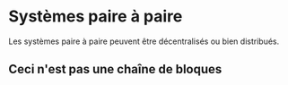 # Systèmes paire à paire

Les systèmes paire à paire peuvent être décentralisés ou bien distribués.

## Ceci n'est **pas** une chaîne de bloques

